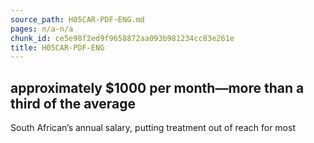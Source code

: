 ```yaml
---
source_path: H05CAR-PDF-ENG.md
pages: n/a-n/a
chunk_id: ce5e98f2ed9f9658872aa093b981234cc83e261e
title: H05CAR-PDF-ENG
---
```

## approximately $1000 per month—more than a third of the average

South African’s annual salary, putting treatment out of reach for most
